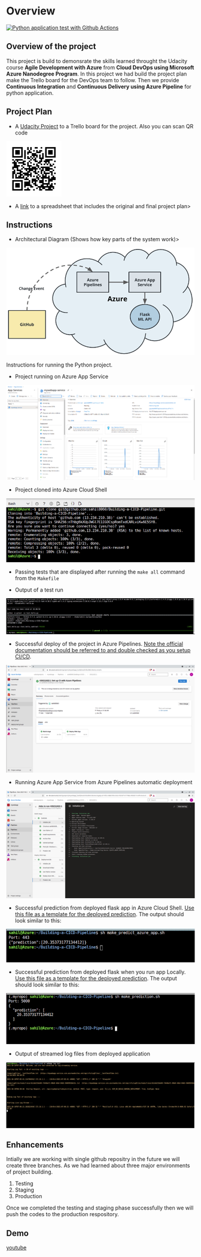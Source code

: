 # Overview

[![Python application test with Github Actions](https://github.com/sahil8060/Building-a-CICD-Pipeline/actions/workflows/pythonapp.yml/badge.svg)](https://github.com/sahil8060/Building-a-CICD-Pipeline/actions/workflows/pythonapp.yml)

## Overview of the project

This project is build to demonsrate the skills learned throught the Udacity course **Agile Development with Azure** from **Cloud DevOps using Microsoft Azure Nanodegree Program**. In this project we had build the project plan make the Trello board for the DevOps team to follow. Then we provide **Continuous Integration** and **Continuous Delivery using Azure Pipeline** for python application.

## Project Plan

* A [Udacity Project](https://trello.com/b/B40CyvxR) to a Trello board for the project. Also you can scan QR code

![trello-board-qr-code](trello-board-qr-code.png)

* A [link](https://github.com/sahil8060/Building-a-CICD-Pipeline/blob/main/project-management-template.xlsx) to a spreadsheet that includes the original and final project plan>

## Instructions

* Architectural Diagram (Shows how key parts of the system work)>

![cd-diagram](cd-diagram.png)

Instructions for running the Python project.

* Project running on Azure App Service

![App_Service_UI](Screenshots/My_Web_App/App_Service_UI.png)

* Project cloned into Azure Cloud Shell

![Github_Clone](Screenshots/Github_CI/Github_Clone.png)

* Passing tests that are displayed after running the `make all` command from the `Makefile`

* Output of a test run

![Make_all_test_pass](Screenshots/My_Web_App/Make_all_test_pass.png)

* Successful deploy of the project in Azure Pipelines.  [Note the official documentation should be referred to and double checked as you setup CI/CD](https://docs.microsoft.com/en-us/azure/devops/pipelines/ecosystems/python-webapp?view=azure-devops).


![Pipeline_Success](Screenshots/Azure_Pipeline/Pipeline_Success.png)

* Running Azure App Service from Azure Pipelines automatic deployment

![Pipline_Jobs_In_Run](Screenshots/Azure_Pipeline/Pipline_Jobs_In_Run.png)

* Successful prediction from deployed flask app in Azure Cloud Shell.  [Use this file as a template for the deployed prediction](https://github.com/sahil8060/Building-a-CICD-Pipeline/blob/main/make_predict_azure_app.sh).
The output should look similar to this:

![Make_Predict](Screenshots/My_Web_App/Make_Predict.png)


* Successful prediction from deployed flask when you run app Locally.  [Use this file as a template for the deployed prediction](https://github.com/sahil8060/Building-a-CICD-Pipeline/blob/main/make_prediction.sh).
The output should look similar to this:

![Make_Predction_App](Screenshots/My_Web_App/Make_Predction_App.png)

* Output of streamed log files from deployed application

![Web_App_CLI_Logs](Screenshots/My_Web_App_Logs/Web_App_CLI_Logs.png)

## Enhancements

Intially we are working with single github repositry in the future we will create three branches. As we had learned about three major environments of project building.
1. Testing
2. Staging
3. Production

Once we completed the testing and staging phase successfully then we will push the codes to the production respository.

## Demo 

[youtube](www.youtube.com)


